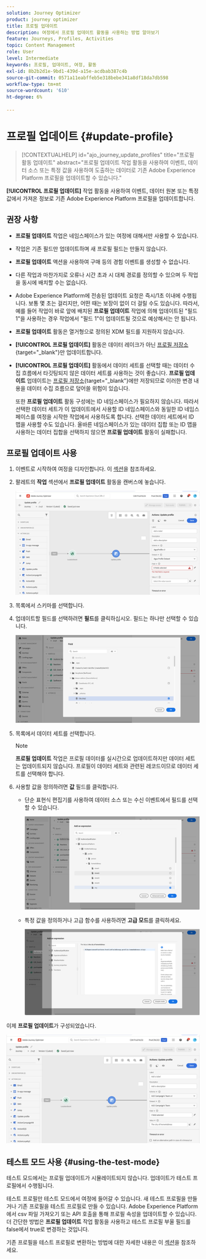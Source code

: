 ```yaml
---
solution: Journey Optimizer
product: journey optimizer
title: 프로필 업데이트
description: 여정에서 프로필 업데이트 활동을 사용하는 방법 알아보기
feature: Journeys, Profiles, Activities
topic: Content Management
role: User
level: Intermediate
keywords: 프로필, 업데이트, 여정, 활동
exl-id: 8b2b2d1e-9bd1-439d-a15e-acdbab387c4b
source-git-commit: 0571a11eabffeb5e318bebe341a8df18da7db598
workflow-type: tm+mt
source-wordcount: '610'
ht-degree: 6%

---
```


# 프로필 업데이트 {#update-profile}

>[!CONTEXTUALHELP]
>id="ajo_journey_update_profiles"
>title="프로필 활동 업데이트"
>abstract="프로필 업데이트 작업 활동을 사용하여 이벤트, 데이터 소스 또는 특정 값을 사용하여 도출하는 데이터로 기존 Adobe Experience Platform 프로필을 업데이트할 수 있습니다."

**[!UICONTROL 프로필 업데이트]** 작업 활동을 사용하여 이벤트, 데이터 원본 또는 특정 값에서 가져온 정보로 기존 Adobe Experience Platform 프로필을 업데이트합니다.

## 권장 사항

* **프로필 업데이트** 작업은 네임스페이스가 있는 여정에 대해서만 사용할 수 있습니다.
* 작업은 기존 필드만 업데이트하며 새 프로필 필드는 만들지 않습니다.
* **프로필 업데이트** 액션을 사용하여 구매 등의 경험 이벤트를 생성할 수 없습니다.
* 다른 작업과 마찬가지로 오류나 시간 초과 시 대체 경로를 정의할 수 있으며 두 작업을 동시에 배치할 수는 없습니다.
* Adobe Experience Platform에 전송된 업데이트 요청은 즉시/1초 이내에 수행됩니다. 보통 몇 초는 걸리지만, 어떤 때는 보장이 없이 더 걸릴 수도 있습니다. 따라서, 예를 들어 작업이 바로 앞에 배치된 **프로필 업데이트** 작업에 의해 업데이트된 &quot;필드 1&quot;을 사용하는 경우 작업에서 &quot;필드 1&quot;이 업데이트될 것으로 예상해서는 안 됩니다.
* **프로필 업데이트** 활동은 열거형으로 정의된 XDM 필드를 지원하지 않습니다.
* **[!UICONTROL 프로필 업데이트]** 활동은 데이터 레이크가 아닌 [프로필 저장소](https://experienceleague.adobe.com/docs/experience-platform/profile/home.html#profile-data-store){target="_blank"}만 업데이트합니다.
* **[!UICONTROL 프로필 업데이트]** 활동에서 데이터 세트를 선택할 때는 데이터 수집 흐름에서 타깃팅되지 않은 데이터 세트를 사용하는 것이 좋습니다. **프로필 업데이트** 업데이트는 [프로필 저장소](https://experienceleague.adobe.com/docs/experience-platform/profile/home.html#profile-data-store){target="_blank"}에만 저장되므로 이러한 변경 내용을 데이터 수집 흐름으로 덮어쓸 위험이 있습니다.

  또한 **프로필 업데이트** 활동 구성에는 ID 네임스페이스가 필요하지 않습니다. 따라서 선택한 데이터 세트가 이 업데이트에서 사용할 ID 네임스페이스와 동일한 ID 네임스페이스를 여정을 시작한 작업에서 사용하도록 합니다. 선택한 데이터 세트에서 ID 맵을 사용할 수도 있습니다. 올바른 네임스페이스가 있는 데이터 집합 또는 ID 맵을 사용하는 데이터 집합을 선택하지 않으면 **프로필 업데이트** 활동이 실패합니다.



## 프로필 업데이트 사용

1. 이벤트로 시작하여 여정을 디자인합니다. 이 [섹션](../building-journeys/journey.md)을 참조하세요.

1. 팔레트의 **작업** 섹션에서 **프로필 업데이트** 활동을 캔버스에 놓습니다.

   ![](assets/profileupdate0.png)

1. 목록에서 스키마를 선택합니다.

1. 업데이트할 필드를 선택하려면 **필드**&#x200B;를 클릭하십시오. 필드는 하나만 선택할 수 있습니다.

   ![](assets/profileupdate2.png)

1. 목록에서 데이터 세트를 선택합니다.

   >[!NOTE]
   >
   >**프로필 업데이트** 작업은 프로필 데이터를 실시간으로 업데이트하지만 데이터 세트는 업데이트되지 않습니다. 프로필이 데이터 세트와 관련된 레코드이므로 데이터 세트를 선택해야 합니다.

1. 사용할 값을 정의하려면 **값** 필드를 클릭합니다.

   * 단순 표현식 편집기를 사용하여 데이터 소스 또는 수신 이벤트에서 필드를 선택할 수 있습니다.

     ![](assets/profileupdate4.png)

   * 특정 값을 정의하거나 고급 함수를 사용하려면 **고급 모드**&#x200B;를 클릭하세요.

     ![](assets/profileupdate3.png)

이제 **프로필 업데이트**&#x200B;가 구성되었습니다.

![](assets/profileupdate1.png)


## 테스트 모드 사용 {#using-the-test-mode}

테스트 모드에서는 프로필 업데이트가 시뮬레이트되지 않습니다. 업데이트가 테스트 프로필에서 수행됩니다.

테스트 프로필만 테스트 모드에서 여정에 들어갈 수 있습니다. 새 테스트 프로필을 만들거나 기존 프로필을 테스트 프로필로 만들 수 있습니다. Adobe Experience Platform에서 csv 파일 가져오기 또는 API 호출을 통해 프로필 속성을 업데이트할 수 있습니다. 더 간단한 방법은 **프로필 업데이트** 작업 활동을 사용하고 테스트 프로필 부울 필드를 false에서 true로 변경하는 것입니다.

기존 프로필을 테스트 프로필로 변환하는 방법에 대한 자세한 내용은 이 [섹션](../audience/creating-test-profiles.md#create-test-profiles-csv)을 참조하세요.
